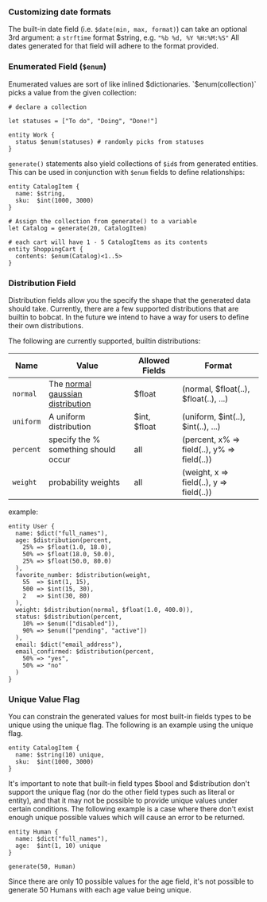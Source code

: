 ### Customizing date formats

The built-in date field (i.e. `$date(min, max, format)`) can take an optional 3rd argument: a `strftime` format $string, e.g. `"%b %d, %Y %H:%M:%S"` All dates generated for that field will adhere to the format provided.

### Enumerated Field (`$enum`)

Enumerated values are sort of like inlined $dictionaries. `$enum(collection)` picks a value from the given collection:

```
# declare a collection

let statuses = ["To do", "Doing", "Done!"]

entity Work {
  status $enum(statuses) # randomly picks from statuses
}
```

`generate()` statements also yield collections of `$id`s from generated entities. This can be used in conjunction with `$enum` fields to define relationships:

```
entity CatalogItem {
  name: $string,
  sku:  $int(1000, 3000)
}

# Assign the collection from generate() to a variable
let Catalog = generate(20, CatalogItem)

# each cart will have 1 - 5 CatalogItems as its contents
entity ShoppingCart {
  contents: $enum(Catalog)<1..5>
}

```

### Distribution Field

Distribution fields allow you the specify the shape that the generated data should take. Currently, there are a few supported distributions that are builtin to bobcat. In the future we intend to have a way for users to define their own distributions.

The following are currently supported, builtin distributions:

| Name      | Value                                                                                | Allowed Fields | Format                                      |
|-----------|--------------------------------------------------------------------------------------|----------------|---------------------------------------------|
| `normal`  | The [normal gaussian distribution](https://en.wikipedia.org/wiki/Normal_distribution)| $float         | (normal, $float(..), $float(..), ...)       |
| `uniform` | A uniform distribution                                                               | $int, $float   | (uniform, $int(..), $int(..), ...)          |
| `percent` | specify the % something should occur                                                 | all            | (percent, x% => field(..), y% => field(..)) |
| `weight`  | probability weights                                                                  | all            | (weight, x => field(..), y => field(..))    |


example:
```
entity User {
  name: $dict("full_names"),
  age: $distribution(percent,
    25% => $float(1.0, 18.0),
    50% => $float(18.0, 50.0),
    25% => $float(50.0, 80.0)
  ),
  favorite_number: $distribution(weight,
    55  => $int(1, 15),
    500 => $int(15, 30),
    2   => $int(30, 80)
  ),
  weight: $distribution(normal, $float(1.0, 400.0)),
  status: $distribution(percent,
    10% => $enum(["disabled"]),
    90% => $enum(["pending", "active"])
  ),
  email: $dict("email_address"),
  email_confirmed: $distribution(percent,
    50% => "yes",
    50% => "no"
  )
}
```

### Unique Value Flag
You can constrain the generated values for most built-in fields types to be unique using the unique flag. The following is an example using the unique flag.

```
entity CatalogItem {
  name: $string(10) unique,
  sku:  $int(1000, 3000)
}
```

It's important to note that built-in field types $bool and $distribution don't support the unique flag (nor do the other field types such as literal or entity), and that it may not be possible to provide unique values under certain conditions. The following example is a case where there don't exist enough unique possible values which will cause an error to be returned.

```
entity Human {
  name: $dict("full_names"),
  age:  $int(1, 10) unique
}

generate(50, Human)
```

Since there are only 10 possible values for the age field, it's not possible to generate 50 Humans with each age value being unique.
